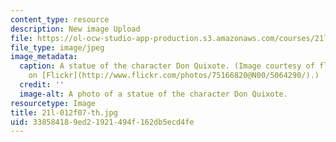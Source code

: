 ```yaml
---
content_type: resource
description: New image Upload
file: https://ol-ocw-studio-app-production.s3.amazonaws.com/courses/21l-012-forms-of-western-narrative-fall-2007/338584189ed21921494f162db5ecd4fe_21l-012f07-th.jpg
file_type: image/jpeg
image_metadata:
  caption: A statue of the character Don Quixote. (Image courtesy of florriebassingbourn
    on [Flickr](http://www.flickr.com/photos/75166820@N00/5064290/).)
  credit: ''
  image-alt: A photo of a statue of the character Don Quixote.
resourcetype: Image
title: 21l-012f07-th.jpg
uid: 33858418-9ed2-1921-494f-162db5ecd4fe
---
```

